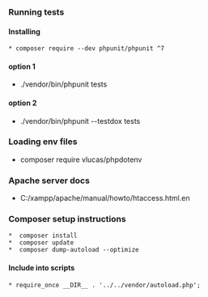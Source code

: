 ### Running tests
#### Installing 
    * composer require --dev phpunit/phpunit ^7
#### option 1
* ./vendor/bin/phpunit tests
#### option 2
 * ./vendor/bin/phpunit --testdox tests
 
 ### Loading env files
   * composer require vlucas/phpdotenv
   
 ### Apache server docs
  * C:/xampp/apache/manual/howto/htaccess.html.en
  
 ### Composer setup instructions
    *  composer install
    *  composer update
    *  composer dump-autoload --optimize
  #### Include into scripts
    * require_once __DIR__ . '../../vendor/autoload.php';
   